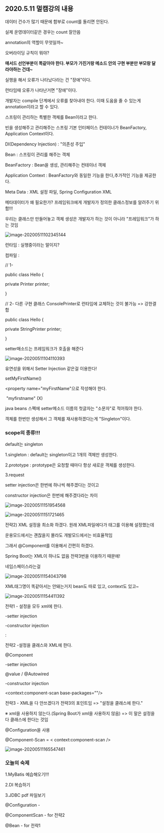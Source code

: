 ## 2020.5.11 멀캠강의 내용



데이터 건수가 많기 때문에 함부로 count를 돌리면 안된다.

실제 운영데이터같은 경우는 count 잘안씀





annotation의 역할이 무엇일까~



오버라이딩 규칙이 뭐야?

**매서드 선언부분이 똑같아야 한다. 부모가 가진거랑 메소드 안의 구현 부분만 부모랑 달라야하는 건데~**



실행을 해서 오류가 나타났다라는 건 "장애"이다.

런타임때 오류가 나타난거면 "장애"이다.



개발자는 compile 단계에서 오류를 찾아내야 한다. 이때 도움을 줄 수 있는게 annotation이라고 할 수 있다.





스프링이 관리하는 특별한 객체를 Bean이라고 한다.



빈을 생성해주고 관리해주는 스프링 기본 인터페이스 컨테이너가 BeanFactory, Application Context이다.



DI(Dependency Injection) : "의존성 주입"

Bean : 스프링이 관리를 해주는 객체

BeanFactory : Bean을 생성, 관리해주는 컨테이너 객체

Application Context : BeanFactory와 동일한 기능을 한다,추가적인 기능을 제공한다.

Meta Data : XML 설정 파일, Spring Configuration XML



메타데이터가 왜 필요한가?  프레임워크에게 개발자가 정의한 클래스정보를 알려주기 위함!!!

우리는 클래스만 만들어놓고 객체 생성은 개발자가 하는 것이 아니라 "프레임워크"가 하는 것임

![image-20200511102345144](C:\Users\KAUstar\AppData\Roaming\Typora\typora-user-images\image-20200511102345144.png)

런타임 : 실행중이라는 말이지?

컴파일 : 



// 1- 

public class Hello {

private Printer printer;

}



// 2- 다른 구현 클래스 ConsolePrinter로 런타임에 교체하는 것이 불가능 => 강한결합

public class Hello {

private StringPrinter printer;

}



setter매소드는 프레임워크가 호출을 해준다

![image-20200511104110393](C:\Users\KAUstar\AppData\Roaming\Typora\typora-user-images\image-20200511104110393.png)

유연성을 위해서 Setter Injection 같은걸 이용한다!





setMyFirstName()

<property name="myFirstName"으로 작성해야 한다.

​								"myfirstname" (X)

java beans 스펙에 setter메소드 이름의 첫글자는 "소문자"로 적어줘야 한다. 





객체를 한번만 생성해서 그 객체를 재사용하겠다는게 "Singleton"이다.



### scope의 종류!!!

default는 singleton

1.singleton : default는 singleton이고 1개의 객체만 생성한다.

2.prototype : prototype은 요청할 때마다 항상 새로운 객체를 생성한다.

3.request



setter injection은 한번에 하나씩 해주겠다는 것이고

constructor injection은 한번에 해주겠다라는 차이



![image-20200511151954568](C:\Users\KAUstar\AppData\Roaming\Typora\typora-user-images\image-20200511151954568.png)

![image-20200511151721465](C:\Users\KAUstar\AppData\Roaming\Typora\typora-user-images\image-20200511151721465.png)

전략2) XML 설정을 최소화 하겠다. 원래 XML파일에다가 <bean> 태그를 이용해 설정했는데

운용모드에서는 괜찮을지 몰라도 개발모드에서는 비효율적임

그래서 @Component를 이용해서 간편히 하겠다.



Spring Boot는 XML이 하나도 없음 전략3번을 이용하기 때문에!



네임스페이스라는걸 

![image-20200511154043798](C:\Users\KAUstar\AppData\Roaming\Typora\typora-user-images\image-20200511154043798.png)

XML태그명이 똑같아서는 안돼는거지 bean도 따로 있고, context도 있고~

![image-20200511154411392](C:\Users\KAUstar\AppData\Roaming\Typora\typora-user-images\image-20200511154411392.png)







전략1 - 설정을 모두 xml에 한다.

<bean>   

-setter injection

<property name="" value=""/>

-constructor injection

:<constructor-arg/>



전략2 -설정을 클래스와 XML에 한다.

@Component

-setter injection

@value / @Autowired

-constructor injection

<context:component-scan base-packages=""/>



전략3 - XML을 다 안쓰겠다가 전략3의 포인트임 => "설정을 클래스에 한다."

※ xml을 사용하지 않는다.(Spring Boot가 xml을 사용하지 않음) => 이 말은 설정을 다 클래스에 한다는 것임

@Configuration을 사용

@Component-Scan = < context:component-scan />



![image-20200511165547461](C:\Users\KAUstar\AppData\Roaming\Typora\typora-user-images\image-20200511165547461.png)

### 오늘의 숙제

1.MyBatis 예습해오기!!!

2.DI 복습하기

3.JDBC pdf 파일보기 







@Configuration - 



@ComponentScan - for 전략2



@Bean - for 전략1





